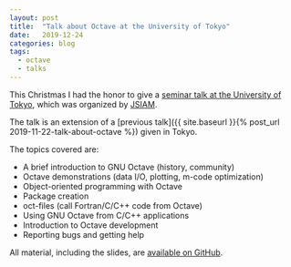 ```yaml
---
layout: post
title:  "Talk about Octave at the University of Tokyo"
date:   2019-12-24
categories: blog
tags:
  - octave
  - talks
---
```


This Christmas I had the honor to give a
[seminar talk at the University of Tokyo](https://na.cs.tsukuba.ac.jp/mepa/?page_id=1689),
which was organized by
[JSIAM](https://www2.jsiam.org/en/).

The talk is an extension of a
[previous talk]({{ site.baseurl }}{% post_url 2019-11-22-talk-about-octave %})
given in Tokyo.

The topics covered are:
- A brief introduction to GNU Octave (history, community)
- Octave demonstrations (data I/O, plotting, m-code optimization)
- Object-oriented programming with Octave
- Package creation
- oct-files (call Fortran/C/C++ code from Octave)
- Using GNU Octave from C/C++ applications
- Introduction to Octave development
- Reporting bugs and getting help

All material, including the slides, are
[available on GitHub](https://github.com/octave-de/octave_slides/releases/tag/2019-12-24).

